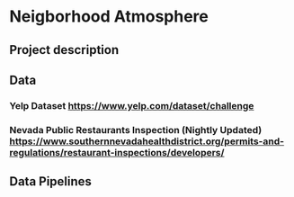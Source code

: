 # Neigborhood Atmosphere
## Project description
## Data
### Yelp Dataset https://www.yelp.com/dataset/challenge
### Nevada Public Restaurants Inspection (Nightly Updated) https://www.southernnevadahealthdistrict.org/permits-and-regulations/restaurant-inspections/developers/
## Data Pipelines
